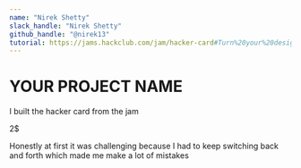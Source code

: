 ```yaml
---
name: "Nirek Shetty"
slack_handle: "Nirek Shetty"
github_handle: "@nirek13"
tutorial: https://jams.hackclub.com/jam/hacker-card#Turn%20your%20design...%20into%20an%20actual%20card!
---
```


# YOUR PROJECT NAME
I built the hacker card from the jam 

2$

Honestly at first it was challenging because I had to keep switching back and forth which made me make a lot of mistakes
